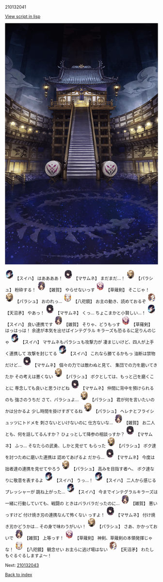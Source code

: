 210132041

[View script in lisp](../scripts/210132041.txt)

![masamune_arena.png](../images/backgrounds/masamune_arena.png)

<img src="../images/units/5401721.png" alt="5401721.png" height="34"/>
【スイハ】
はああああ！

<img src="../images/units/5100131.png" alt="5100131.png" height="34"/>
【マサムネ】
まだまだ…！

<img src="../images/units/5200431.png" alt="5200431.png" height="34"/>
【パラシュ】
粉砕する！

<img src="../images/units/502411.png" alt="502411.png" height="34"/>
【雑賀】
やらせないっす

<img src="../images/units/100441.png" alt="100441.png" height="34"/>
【草薙剣】
そこじゃ！

<img src="../images/units/5200431.png" alt="5200431.png" height="34"/>
【パラシュ】
おのれっ…

<img src="../images/units/500331.png" alt="500331.png" height="34"/>
【八咫鏡】
お主の動き、読めておるぞ

<img src="../images/units/300431.png" alt="300431.png" height="34"/>
【天沼矛】
やあっ！

<img src="../images/units/5100131.png" alt="5100131.png" height="34"/>
【マサムネ】
くっ…
ちょこまかと小賢しい…！

<img src="../images/units/5401721.png" alt="5401721.png" height="34"/>
【スイハ】
良い連携です

<img src="../images/units/502411.png" alt="502411.png" height="34"/>
【雑賀】
そりゃ、どうもっす

<img src="../images/units/100441.png" alt="100441.png" height="34"/>
【草薙剣】
はっはっは！
余達が本気を出せばインテグラル
キラーズも恐るるに足りんのじゃ

<img src="../images/units/5401721.png" alt="5401721.png" height="34"/>
【スイハ】
マサムネもパラシュも攻撃力が
凄まじいけど、四人が上手く連携して
攻撃を封じてる

<img src="../images/units/5401721.png" alt="5401721.png" height="34"/>
【スイハ】
これなら勝てるかもっ
油断は禁物だけど…

<img src="../images/units/5100131.png" alt="5100131.png" height="34"/>
【マサムネ】
個々の力では敵わぬと見て、
集団での力を磨いてきたか
その考えは悪くない

<img src="../images/units/5200431.png" alt="5200431.png" height="34"/>
【パラシュ】
ボクとしては、もっと己を磨くことに
専念しても良いと思うけどね

<img src="../images/units/5100131.png" alt="5100131.png" height="34"/>
【マサムネ】
仲間に背中を預けられるのも
強さのうちだ
さて、パラシュよ…

<img src="../images/units/5200431.png" alt="5200431.png" height="34"/>
【パラシュ】
君が何を言いたいのかは分かるよ
少し時間を掛けすぎてるね

<img src="../images/units/5200431.png" alt="5200431.png" height="34"/>
【パラシュ】
ヘレナとフライシュッツにトドメを
刺さないといけないのに
仕方ないな…

<img src="../images/units/502411.png" alt="502411.png" height="34"/>
【雑賀】
お二人とも、何を話してるんすか？
ひょっとして降参の相談っすか？

<img src="../images/units/5100131.png" alt="5100131.png" height="34"/>
【マサムネ】
ふっ…
そなたらの武勇、しかと見せて
もらった

<img src="../images/units/5200431.png" alt="5200431.png" height="34"/>
【パラシュ】
ボク達を討つために磨いた連携は
認めてあげるよ
だから…

<img src="../images/units/5100131.png" alt="5100131.png" height="34"/>
【マサムネ】
今度は拙者達の連携を見せてやろう

<img src="../images/units/5200431.png" alt="5200431.png" height="34"/>
【パラシュ】
高みを目指す者へ、
ボク達なりに敬意を表するよ

<img src="../images/units/5401721.png" alt="5401721.png" height="34"/>
【スイハ】
うっ…！

<img src="../images/units/5401721.png" alt="5401721.png" height="34"/>
【スイハ】
二人から感じるプレッシャーが
跳ね上がった…

<img src="../images/units/5401721.png" alt="5401721.png" height="34"/>
【スイハ】
今までインテグラルキラーズは
一緒に行動していても、戦闘の
ときはバラバラだったのに…

<img src="../images/units/502411.png" alt="502411.png" height="34"/>
【雑賀】
悪いっすけど
付け焼き刃の連携なんて怖くない
っすよ！

<img src="../images/units/5100131.png" alt="5100131.png" height="34"/>
【マサムネ】
付け焼き刃かどうかは…
その身で味わうがいい！

<img src="../images/units/5200431.png" alt="5200431.png" height="34"/>
【パラシュ】
さあ、かかっておいで

<img src="../images/units/502411.png" alt="502411.png" height="34"/>
【雑賀】
上等っす！

<img src="../images/units/100441.png" alt="100441.png" height="34"/>
【草薙剣】
神剣、草薙剣の本領発揮じゃな！

<img src="../images/units/500331.png" alt="500331.png" height="34"/>
【八咫鏡】
観念せい
お主らに逃げ場はない

<img src="../images/units/300431.png" alt="300431.png" height="34"/>
【天沼矛】
わたしもぐるぐるしますよ～！

Next: [210132043](210132043.md)

[Back to index](index.md)
